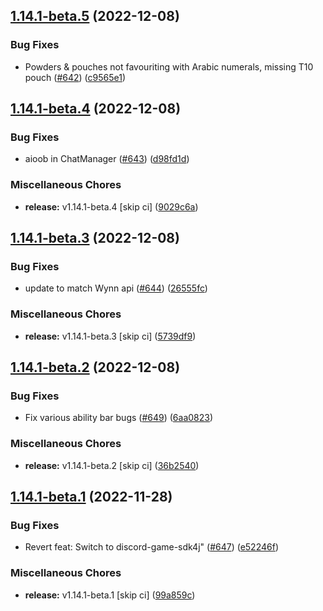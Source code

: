 ## [1.14.1-beta.5](https://github.com/Wynntils/Wynntils/compare/v1.14.1-beta.4...v1.14.1-beta.5) (2022-12-08)


### Bug Fixes

* Powders & pouches not favouriting with Arabic numerals, missing T10 pouch ([#642](https://github.com/Wynntils/Wynntils/issues/642)) ([c9565e1](https://github.com/Wynntils/Wynntils/commit/c9565e14dc9da8ef361103c588b8579453638054))

## [1.14.1-beta.4](https://github.com/Wynntils/Wynntils/compare/v1.14.1-beta.3...v1.14.1-beta.4) (2022-12-08)


### Bug Fixes

* aioob in ChatManager ([#643](https://github.com/Wynntils/Wynntils/issues/643)) ([d98fd1d](https://github.com/Wynntils/Wynntils/commit/d98fd1db0d7f1a2b8918381d770237e1ed39c51e))


### Miscellaneous Chores

* **release:** v1.14.1-beta.4 [skip ci] ([9029c6a](https://github.com/Wynntils/Wynntils/commit/9029c6ad7d2fef629ac6ff4bb4ac4b3ef380e09b))

## [1.14.1-beta.3](https://github.com/Wynntils/Wynntils/compare/v1.14.1-beta.2...v1.14.1-beta.3) (2022-12-08)


### Bug Fixes

* update to match Wynn api ([#644](https://github.com/Wynntils/Wynntils/issues/644)) ([26555fc](https://github.com/Wynntils/Wynntils/commit/26555fc258cb4c4ddcbd831844c46e29a0093f4c))


### Miscellaneous Chores

* **release:** v1.14.1-beta.3 [skip ci] ([5739df9](https://github.com/Wynntils/Wynntils/commit/5739df9784ce68a178fc5db89b5862185f3fa592))

## [1.14.1-beta.2](https://github.com/Wynntils/Wynntils/compare/v1.14.1-beta.1...v1.14.1-beta.2) (2022-12-08)


### Bug Fixes

* Fix various ability bar bugs ([#649](https://github.com/Wynntils/Wynntils/issues/649)) ([6aa0823](https://github.com/Wynntils/Wynntils/commit/6aa0823bb1c83bc8f2113f159226d346f359f6ea))


### Miscellaneous Chores

* **release:** v1.14.1-beta.2 [skip ci] ([36b2540](https://github.com/Wynntils/Wynntils/commit/36b2540834c9a972499c9ac33dc05f17de898a57))

## [1.14.1-beta.1](https://github.com/Wynntils/Wynntils/compare/v1.14.1-beta.0...v1.14.1-beta.1) (2022-11-28)


### Bug Fixes

* Revert feat: Switch to discord-game-sdk4j" ([#647](https://github.com/Wynntils/Wynntils/issues/647)) ([e52246f](https://github.com/Wynntils/Wynntils/commit/e52246f6bcfe42eaf19cefd10b4815de06fd0dd7))


### Miscellaneous Chores

* **release:** v1.14.1-beta.1 [skip ci] ([99a859c](https://github.com/Wynntils/Wynntils/commit/99a859cb03cb27b2d0bed4ae25f7cac24680929f))

